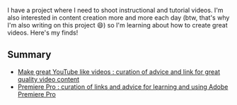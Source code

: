 I have a project where I need to shoot instructional and tutorial videos. I'm also interested in content creation more and more each day \(btw, that's why I'm also writing on this project 😄\) so I'm learning about how to create great videos. Here's my finds!

## Summary

* [Make great YouTube like videos : curation of advice and link for great quality video content](Make%20great%20videos.md)
* [Premiere Pro : curation of links and advice for learning and using Adobe Premiere Pro](Premiere%20Pro.md)

